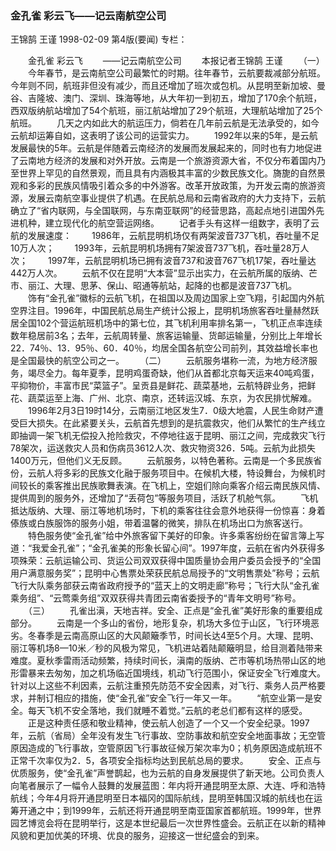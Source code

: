 ### 金孔雀  彩云飞——记云南航空公司
王锦鹄  王谨
1998-02-09
第4版(要闻)
专栏：

　　金孔雀  彩云飞
　　——记云南航空公司
　　本报记者王锦鹄  王谨
　　（一）
　　今年春节，是云南航空公司最繁忙的时期。往年春节，云航要裁减部分航班。今年则不同，航班非但没有减少，而且还增加了班次或包机。从昆明至新加坡、曼谷、吉隆坡、澳门、深圳、珠海等地，从大年初一到初五，增加了170余个航班，西双版纳航站增加了54个航班，丽江航站增加了29个航班，大理航站增加了25个航班。
　　几天之内如此大的航运压力，倘若在几年前云航是无法承受的，如今云航却运筹自如，这表明了该公司的运营实力。
　　1992年以来的5年，是云航发展最快的5年。云航是伴随着云南经济的发展而发展起来的，同时也有力地促进了云南地方经济的发展和对外开放。云南是一个旅游资源大省，不仅分布着国内乃至世界上罕见的自然景观，而且具有内涵极其丰富的少数民族文化。旖旎的自然景观和多彩的民族风情吸引着众多的中外游客。改革开放政策，为开发云南的旅游资源，发展云南航空事业提供了机遇。在民航总局和云南省政府的大力支持下，云航确立了“省内联网，与全国联网，与东南亚联网”的经营思路，高起点地引进国外先进机种，建立现代化的航空营运网络。
　　记者手头有这样一组数字，表明了云航的发展速度：
　　1986年，云航昆明机场仅有两架波音737飞机，吞吐量不足10万人次；
　　1993年，云航昆明机场拥有7架波音737飞机，吞吐量28万人次；
　　1997年，云航昆明机场已拥有波音737和波音767飞机17架，吞吐量达442万人次。
　　云航不仅在昆明“大本营”显示出实力，在云航所属的版纳、芒市、丽江、大理、思茅、保山、昭通等航站，起降的也都是波音737飞机。
　　饰有“金孔雀”徽标的云航飞机，在祖国以及周边国家上空飞翔，引起国内外航空界注目。1996年，中国民航总局生产统计公报上，昆明机场旅客吞吐量赫然跃居全国102个营运航班机场中的第七位，其飞机利用率排名第一，飞机正点率连续数年稳居前3名；去年，云航周转量、旅客运输量、货邮运输量，分别比上年增长22．74％、13．95％、60．40％，均居全国各航空公司前列，其效益增长率也是全国最快的航空公司之一。
　　（二）
　　云航服务堪称一流，为地方经济服务，竭尽全力。每年夏季，昆明鸡蛋奇缺，他们从首都北京每天运来40吨鸡蛋，平抑物价，丰富市民“菜篮子”。呈贡县是鲜花、蔬菜基地，云航特辟业务，把鲜花、蔬菜运至上海、广州、北京、南京，还转运汉城、东京，为农民排忧解难。
　　1996年2月3日19时14分，云南丽江地区发生7．0级大地震，人民生命财产遭受巨大损失。在此紧要关头，云航首先想到的是抗震救灾，他们从繁忙的生产线立即抽调一架飞机无偿投入抢险救灾，不停地往返于昆明、丽江之间，完成救灾飞行78架次，运送救灾人员和伤病员3612人次、救灾物资326．5吨。云航为此损失1400万元，但他们义无反顾。
　　云航服务，以特色著称。云南是一个多民族省份，云航人将多彩的民族文化融于服务项目中。在候机大楼，特设舞台，为候机时间较长的乘客推出民族歌舞表演。在飞机上，空姐们除向乘客介绍云南民族风情、提供周到的服务外，还增加了“丢荷包”等服务项目，活跃了机舱气氛。
　　飞机抵达版纳、大理、丽江等地机场时，下机的乘客往往会意外地获得一份惊喜：身着傣族或白族服饰的服务小姐，带着温馨的微笑，排队在机场出口为旅客送行。
　　特色服务使“金孔雀”给中外旅客留下美好的印象。许多乘客纷纷在留言簿上写道：“我爱金孔雀”；“金孔雀美的形象长留心间”。1997年度，云航在省内外获得多项殊荣：云航运输公司、货运公司双双获得中国质量协会用户委员会授予的“全国用户满意服务奖”；昆明中心售票处荣获民航总局授予的“文明售票处”称号；云航飞行大队乘务部获云南省政府授予的“蓝天上的文明走廊”称号；飞行大队“金孔雀乘务组”、“云莺乘务组”双双获得共青团云南省委授予的“青年文明号”称号。
　　（三）
　　孔雀出滇，天地吉祥。安全、正点是“金孔雀”美好形象的重要组成部分。
　　云南是一个多山的省份，地形复杂，机场大多位于山区，飞行环境恶劣。冬春季是云南高原山区的大风颠簸季节，时间长达4至5个月。大理、昆明、丽江等机场8—10米／秒的风极为常见，飞机进站着陆颠簸明显，给目测着陆带来难度。夏秋季雷雨活动频繁，持续时间长，滇南的版纳、芒市等机场热带山区的地形雷暴来去匆匆，加之机场临近国境线，机动飞行范围小，保证安全飞行难度大。针对以上这些不利因素，云航注重预先防范不安全因素，对飞行、乘务人员严格要求，并制订相应的措施，使“金孔雀”安全飞行一年又一年。
　　“航空业第一是安全。每天飞机不安全落地，我们就睡不着觉。”云航的老总们都有这样的感受。
　　正是这种责任感和敬业精神，使云航人创造了一个又一个安全纪录。1997年，云航（省局）全年没有发生飞行事故、空防事故和航空安全地面事故；无空管原因造成的飞行事故，空管原因飞行事故征候万架次率为0；机务原因造成航班不正常千次率仅为2．5，各项安全指标均达到民航总局的要求。
　　安全、正点与优质服务，使“金孔雀”声誉鹊起，也为云航的自身发展提供了新天地。公司负责人向笔者展示了一幅令人鼓舞的发展蓝图：年内将开通昆明至太原、大连、呼和浩特航线；今年4月将开通昆明至日本福冈的国际航线，昆明至韩国汉城的航线也在运筹开通之中；到1999年，云航还将开通昆明至南亚国家首都航班。1999年，世界园艺博览会将在昆明举行，这是本世纪最后一次世界性盛会。云航正在以新的精神风貌和更加优美的环境、优良的服务，迎接这一世纪盛会的到来。

